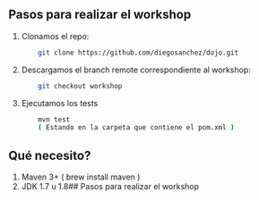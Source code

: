 ## Pasos para realizar el workshop

1. Clonamos el repo:

    ```bash
        git clone https://github.com/diegosanchez/dojo.git
    ```

2. Descargamos el branch remote correspondiente al workshop:

    ```bash
        git checkout workshop
    ```

3. Ejecutamos los tests

    ```bash
        mvn test
        ( Estando en la carpeta que contiene el pom.xml )
    ```



## Qué necesito?

1. Maven 3+ ( brew install maven )
2. JDK 1.7 u 1.8## Pasos para realizar el workshop
